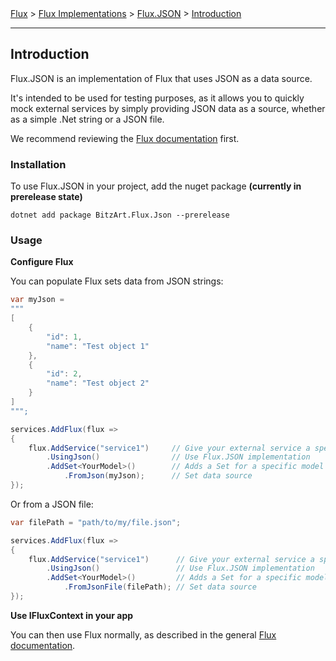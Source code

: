 ﻿<span class="breadcrumbs">
    <a href="../">Flux</a> &gt;
    <a href="../04.implementations.html">Flux Implementations</a> &gt;
    <a href="./">Flux.JSON</a> &gt;
    <a href="./01.introduction.html">Introduction</a>
</span>

---

## Introduction

Flux.JSON is an implementation of Flux that uses JSON as a data source.

It's intended to be used for testing purposes, as it allows you to quickly mock external services by simply providing JSON data as a source, whether as a simple .Net string or a JSON file.

We recommend reviewing the [Flux documentation](../01.introduction.md) first.

### Installation

To use Flux.JSON in your project, add the nuget package **(currently in prerelease state)**

```
dotnet add package BitzArt.Flux.Json --prerelease
```

### Usage

**Configure Flux**

You can populate Flux sets data from JSON strings:

```csharp
var myJson =
"""
[
    {
        "id": 1,
        "name": "Test object 1"
    },
    {
        "id": 2,
        "name": "Test object 2"
    }
]
""";

services.AddFlux(flux =>
{
    flux.AddService("service1")     // Give your external service a specific name
        .UsingJson()                // Use Flux.JSON implementation
        .AddSet<YourModel>()        // Adds a Set for a specific model
            .FromJson(myJson);      // Set data source
});
```

Or from a JSON file:

```csharp
var filePath = "path/to/my/file.json";

services.AddFlux(flux =>
{
    flux.AddService("service1")      // Give your external service a specific name
        .UsingJson()                 // Use Flux.JSON implementation
        .AddSet<YourModel>()         // Adds a Set for a specific model
            .FromJsonFile(filePath); // Set data source
});
```

**Use IFluxContext in your app**

You can then use Flux normally, as described in the general [Flux documentation](../01.introduction.md).